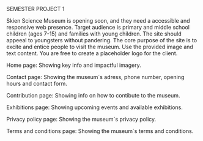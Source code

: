 SEMESTER PROJECT 1

Skien Science Museum is opening soon, and they need a accessible and responsive web presence.
Target audience is primary and middle school children (ages 7-15) and families with young children.
The site should appeeal to youngsters without pandering.
The core purpose of the site is to excite and entice people to visit the museum.
Use the provided image and text content.
You are free to create a placeholder logo for the client.

Home page: Showing key info and impactful imagery.

Contact page: Showing the museum´s adress, phone number, opening hours and contact form.

Contribution page: Showing info on how to contibute to the museum.

Exhibitions page: Showing upcoming events and available exhibitions.

Privacy policy page: Showing the museum´s privacy policy.

Terms and conditions page: Showing the museum´s terms and conditions.
